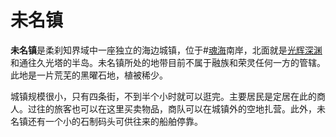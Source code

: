 # 未名镇
**未名镇**是柔刹知界域中一座独立的海边城镇，位于#[魂海](locations/sea-of-souls)南岸，北面就是[光辉深渊](locations/radiant-depths)和通往久光塔的半岛。未名镇所处的地带目前不属于融族和荣灵任何一方的管辖。此地是一片荒芜的黑曜石地，植被稀少。

城镇规模很小，只有四条街，不到半个小时就可以逛完。主要居民是定居在此的商人。过往的旅客也可以在这里买卖物品，商队可以在城镇外的空地扎营。此外，未名镇还有一个小的石制码头可供往来的船舶停靠。
